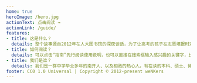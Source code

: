 ```yaml
---
home: true
heroImage: /hero.jpg
actionText: 点击阅读 →
actionLink: /guide/
features:
- title: 这是什么？
  details: 整个故事源自2012年在人大图书馆的深夜谈话，为了让高考的孩子在志愿填报时对各个高校有所了解，我们发起并组织了一个公益活动，组织了六年来、近五百人来讲述他们大学的生活与学业，以期望能起到一些微小的作用。
- title: 如何阅读？
  details: 可以点击“指南”先行阅读使用说明，也可以直接在搜索框输入感兴趣的关键字，比如“清华大学”“计算机”“博士”等。如果有需要可以直接编辑页面，也可以点击反馈或是直接联系我们。
- title: 我们是谁？
  details: 我们是一群中学毕业多年的南开人、以及相熟的热心人。有在读的本科、硕士、博士生，也有工作许久的社会人士。我们十八九岁从山里走出来，去往各个学校、各个城市、各个国家，自此一往无回。
footer: CC0 1.0 Universal | Copyright © 2012-present weNKers
---
```

